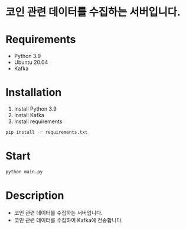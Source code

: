 # 코인 관련 데이터를 수집하는 서버입니다.

# Requirements
- Python 3.9
- Ubuntu 20.04
- Kafka

# Installation
1. Install Python 3.9
2. Install Kafka
3. Install requirements
```bash
pip install -r requirements.txt
```

# Start
```bash
python main.py
```

# Description
- 코인 관련 데이터를 수집하는 서버입니다.
- 코인 관련 데이터를 수집하여 Kafka에 전송합니다.